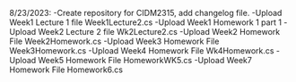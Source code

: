 8/23/2023: 
-Create repository for CIDM2315, add changelog file.
-Upload Week1 Lecture 1 file Week1Lecture2.cs
-Upload Week1 Homework 1 part 1
-Upload Week2 Lecture 2 file Wk2Lecture2.cs
-Upload Week2 Homework File Week2Homework.cs
-Upload Week3 Homework File Week3Homework.cs
-Upload Week4 Homework File Wk4Homework.cs
-Upload Week5 Homework File HomeworkWK5.cs
-Upload Week7 Homework File Homework6.cs
